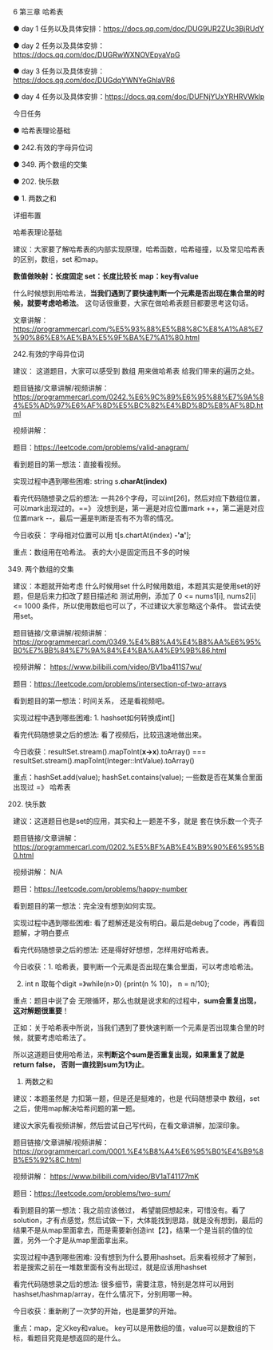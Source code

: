 6 第三章 哈希表

● day 1 任务以及具体安排：https://docs.qq.com/doc/DUG9UR2ZUc3BjRUdY  

● day 2 任务以及具体安排：https://docs.qq.com/doc/DUGRwWXNOVEpyaVpG  

● day 3 任务以及具体安排：https://docs.qq.com/doc/DUGdqYWNYeGhlaVR6 

● day 4 任务以及具体安排：https://docs.qq.com/doc/DUFNjYUxYRHRVWklp 


 今日任务 

● 哈希表理论基础

● 242.有效的字母异位词 

● 349. 两个数组的交集 

● 202. 快乐数

● 1. 两数之和   


 详细布置 

 哈希表理论基础 

建议：大家要了解哈希表的内部实现原理，哈希函数，哈希碰撞，以及常见哈希表的区别，数组，set 和map。  

**数值做映射：长度固定
set：长度比较长
map：key有value**

什么时候想到用哈希法，**当我们遇到了要快速判断一个元素是否出现在集合里的时候，就要考虑哈希法**。  这句话很重要，大家在做哈希表题目都要思考这句话。 

文章讲解：https://programmercarl.com/%E5%93%88%E5%B8%8C%E8%A1%A8%E7%90%86%E8%AE%BA%E5%9F%BA%E7%A1%80.html  


 242.有效的字母异位词 

建议： 这道题目，大家可以感受到 数组 用来做哈希表 给我们带来的遍历之处。 

题目链接/文章讲解/视频讲解： https://programmercarl.com/0242.%E6%9C%89%E6%95%88%E7%9A%84%E5%AD%97%E6%AF%8D%E5%BC%82%E4%BD%8D%E8%AF%8D.html  

视频讲解： 

题目：https://leetcode.com/problems/valid-anagram/

看到题目的第一想法：直接看视频。

实现过程中遇到哪些困难: string s.**charAt(index)**

看完代码随想录之后的想法:  一共26个字母，可以int[26]，然后对应下数组位置，可以mark出现过的。==》 没想到是，第一遍是对应位置mark ++，第二遍是对应位置mark --，最后一遍是判断是否有不为零的情况。

今日收获： 字母相对位置可以用 t[s.chartAt(index) **-'a'**]; 

重点：数组用在哈希法。 表的大小是固定而且不多的时候


 349. 两个数组的交集 

建议：本题就开始考虑 什么时候用set 什么时候用数组，本题其实是使用set的好题，但是后来力扣改了题目描述和 测试用例，添加了 0 <= nums1[i], nums2[i] <= 1000 条件，所以使用数组也可以了，不过建议大家忽略这个条件。 尝试去使用set。 

题目链接/文章讲解/视频讲解：https://programmercarl.com/0349.%E4%B8%A4%E4%B8%AA%E6%95%B0%E7%BB%84%E7%9A%84%E4%BA%A4%E9%9B%86.html  

视频讲解： https://www.bilibili.com/video/BV1ba411S7wu/

题目：https://leetcode.com/problems/intersection-of-two-arrays

看到题目的第一想法：时间关系， 还是看视频吧。

实现过程中遇到哪些困难: 1. hashset如何转换成int[]

看完代码随想录之后的想法: 看了视频后，比较迅速地做出来。

今日收获：resultSet.stream().mapToInt(**x->x**).toArray() === resultSet.stream().mapToInt(Integer::IntValue).toArray()

重点：hashSet.add(value); hashSet.contains(value); 一些数是否在某集合里面出现过 =》 哈希表

 202. 快乐数 

建议：这道题目也是set的应用，其实和上一题差不多，就是 套在快乐数一个壳子 

题目链接/文章讲解：https://programmercarl.com/0202.%E5%BF%AB%E4%B9%90%E6%95%B0.html 

视频讲解： N/A

题目：https://leetcode.com/problems/happy-number

看到题目的第一想法：完全没有想到如何实现。

实现过程中遇到哪些困难: 看了题解还是没有明白。最后是debug了code，再看回题解，才明白要点

看完代码随想录之后的想法: 还是得好好想想，怎样用好哈希表。

今日收获：1. 哈希表，要判断一个元素是否出现在集合里面，可以考虑哈希法。

2. int n 取每个digit =》while(n>0) {print(n % 10)， n = n/10};

重点：题目中说了会 无限循环，那么也就是说求和的过程中，**sum会重复出现，这对解题很重要**！

正如：关于哈希表中所说，当我们遇到了要快速判断一个元素是否出现集合里的时候，就要考虑哈希法了。

所以这道题目使用哈希法，来**判断这个sum是否重复出现，如果重复了就是return false， 否则一直找到sum为1为止**。

 1. 两数之和 

建议：本题虽然是 力扣第一题，但是还是挺难的，也是 代码随想录中 数组，set之后，使用map解决哈希问题的第一题。 

建议大家先看视频讲解，然后尝试自己写代码，在看文章讲解，加深印象。 

题目链接/文章讲解/视频讲解：https://programmercarl.com/0001.%E4%B8%A4%E6%95%B0%E4%B9%8B%E5%92%8C.html 

视频讲解： https://www.bilibili.com/video/BV1aT41177mK

题目：https://leetcode.com/problems/two-sum/

看到题目的第一想法：我之前应该做过， 希望能回想起来，可惜没有。看了solution，才有点感觉，然后试做一下，大体能找到思路，就是没有想到，最后的结果不是从map里面拿去，而是需要新创造int【2】，结果一个是当前的值的位置，另外一个才是从map里面拿出来。

实现过程中遇到哪些困难: 没有想到为什么要用hashset。后来看视频才了解到，若是搜索之前在一堆数里面有没有出现过，就是应该用hashset

看完代码随想录之后的想法: 很多细节，需要注意，特别是怎样可以用到hashset/hashmap/array，在什么情况下，分别用哪一种。

今日收获：重新刷了一次梦的开始，也是噩梦的开始。

重点：map，定义key和value。 key可以是用数组的值，value可以是数组的下标，看题目究竟是想返回的是什么。
